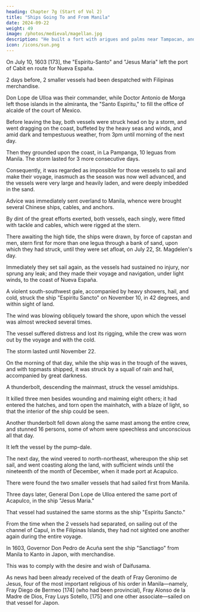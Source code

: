 ```yaml
---
heading: Chapter 7g (Start of Vol 2)
title: "Ships Going To and From Manila"
date: 2024-09-22
weight: 49
image: /photos/medieval/magellan.jpg
description: "He built a fort with arigues and palms near Tampacan, and founded a Spanish settlement which he named Murcia"
icon: /icons/sun.png
---
```



<!-- VOLUME II
CONTENTS OF VOLUME II [xvi of series]

Preface

Sucesos de las Islas Filipinas. Dr. Antonio de Morga; Mexico, 1609

ILLUSTRATIONS
View of Mallaca-Levinus Hulsius (Franckfurt am Mayn, 1612)

Weapons of the Moros; photograph of weapons in the Museo-Biblioteca de Ultramar, Madrid

"Incola ex Insulis Moluco," from Voyage ofte Schipvaert, by Jan Huygen van Linschoten; from original in Boston Public Library

View of corcoa (the vessel known as "caracoa"); photographic facsimile
of engraving in John Stevens's Collection of Voyages and Travels
(London, 1711), i.—in Argensola's "Discovery and conquest of the
Molucco and Philippine Islands," p. 61; from copy in library of
Wisconsin Historical Society
Map of the Philippine Islands, showing province of the Order of the Hermits of St. Augustine; from Lubin's Orbis Augustianus … (Paris, 1639); from copy in the Library of Congress

View of Acapulco Harbor, in Mexico; from Valentyn's Oud en Nieuw
Oost Indien (Dordrecht and Amsterdam, 1724); from copy in library of
Wisconsin State Historical Society
Autograph signature of Antonio de Morga; photographic facsimile from
MS. in Archivo general de Indias, Sevilla
PREFACE
In the present volume is concluded the notable work by Morga, Sucesos de las Islas Filipinas, which was begun in VOL. I. The reader is referred to the preface of that volume for some account of the book, and of the manner in which it is presented in this series.

Continuing his narrative, Morga describes his voyage to Mexico, whither he goes (1603) to be a member of the Audiencia there. He then relates the events of the Chinese uprising in Luzón in that year, which has been fully described in previous volumes of this series; and his picturesque although plain narrative casts new light upon that episode. Many Spaniards in Manila are so alarmed by this danger that they remove, with all their households and property, to Nueva España; but one of the ships carrying them is lost at sea, and the other is compelled, after great injury and loss, to return to Manila—a serious calamity for the colony there. The governor does his best to fortify the city, and reënforcements and supplies are provided for him from Nueva España. Bishop Benavides dies (1605). Friars from the islands go to Japan, but the emperor of that country is offended at their preaching, and advises Acuña to restrain them. In the summer of 1605 arrive supplies and men from Nueva España, and Acuña proceeds with his preparations for the expedition against the Dutch in the Moluccas. In the following spring he sets out on this enterprise, conducting it in person; Morga describes this naval campaign in detail. Ternate is captured by the Spaniards without bombardment, and with little loss to themselves. The fugitive king of the island is persuaded to surrender to the Spaniards and become a vassal of Felipe. Several other petty rulers follow his example and promise not to allow the Dutch to engage in the clove trade. Acuña builds a new fort there, and another in Tidore, leaving Juan de Esquivel as governor of the Moluccas, with a garrison and several vessels for their defense, and carrying to Manila the king of Ternate and many of his nobles, as hostages. During Acuña's absence a mutiny occurs among the Japanese near Manila, which is quelled mainly by the influence of the friars. The governor dies, apparently from poison, soon after his return to Manila. The trade of the islands is injured by the restrictions laid upon it by the home government; and the reduction of Ternate has not sufficed to restrain the Moro pirates. The natives of the Moluccas are uneasy and rebellious, especially as they have a prospect of aid from the Dutch, who are endeavoring to regain their lost possessions there. Morga cites a letter from a Spanish officer at La Palma, recounting the purpose and outcome of van Noordt's expedition to the Indian archipelago.

The historical part of Morga's account ends here; and the final chapter is devoted to a description of the islands and their people, the customs and religious beliefs of the natives, and the condition at that time of the Spanish colony and the city of Manila. He describes the principal islands of the Philippine group, beginning with Luzón; the various races of inhabitants—Moros, Negritos, and Visayans: their mode of dress, their occupations and industries, their habits of life; their weapons, their ships and boats; the trees and fruits of the islands; the animals and birds, both wild and tame; the reptiles, fishes, and other creatures; and various plants. Among these is the buyo (or betel); the habit of chewing it has become universal among the Spaniards, of all classes, and poison is often administered through its medium. Various means and methods of poisoning are described, as well as some antidotes therefor. Some account is given of the gold mines and pearl fisheries, and of other products of the country which form articles of commerce. Morga describes the two great lakes of Luzón (Bombon and Bai), Manila and its harbor and approaches, and other principal ports, with some neighboring islands; and gives some account of the Visayan people and the larger islands inhabited by them, and of the tides in the archipelago. Then follows an interesting and detailed account of the Filipino peoples, their language, customs, beliefs, etc. The language used in Luzón and other northern islands is different from that of the Visayas; but all the natives write, expressing themselves fluently and correctly, and using a simple alphabet which resembles the Arabic. Their houses, and their mode of life therein, are fully described; also their government, social organization, and administration of justice. The classes and status of slaves, and the causes of enslavement are recounted. Their customs in marriages and dowries, divorces, adoption, and inheritance are described; also in usury, trading, and punishment for crimes. The standard of social purity is described by Morga as being very low; yet infamous vices were not indigenous with them, but communicated by foreigners, especially by the Chinese. The natives of Luzón appear to be superior, both intellectually and morally, to the Visayan peoples. Their religious beliefs and practices are recounted by Morga, who naturally ascribes these to the influence of the devil. He also narrates the entrance of Mahometanism into the islands, and how it was checked by the coming of the Spaniards.

Morga next sketches the condition at that time of Spanish colonies in the islands. He describes the city of Manila in detail, with its fortifications, arsenals, government and municipal buildings, cathedral, and convents; also the seminary of Santa Potenciana, and the hospitals. There are six hundred houses, mostly built of stone, within the walls, and even more in the suburbs; "and all are the habitations and homes of Spaniards." All the people, both men and women, are clad and gorgeously adorned in silks; and nowhere is there greater abundance of food, and of other necessaries of human life, than in Manila. Morga enumerates the dignitaries, ecclesiastical and civil, who reside in the city; and mentions it as the center and metropolis of the archipelago. He then briefly describes the other Spanish settlements in the Philippines; and mentions in their turn the various orders and their work there, with the number of laborers in each. He praises their efforts for the conversion, education, and social improvement of the Indians. He defines the functions of both the civil and the ecclesiastical authorities, and the policy of the government toward the natives; and describes the application and results in the Philippines of the encomienda system imported thither from America. He deprecates the permission given to the Indians for paying their tributes in kind or in money, at their option; for it has led to their neglecting their former industries, and thus to the general damage of the country. Slavery still exists among them, but the Spaniards have been forbidden to enslave the natives. Personal services of various sorts are due from the latter, however, to their encomenderos, to the religious, and to the king, for all of which they receive a moderate wage; and all other services for the Spaniards are voluntary and paid. Close restrictions are laid upon the intercourse of the Spaniards with natives. Various information is given regarding appointments to office, residencias, elections, town government, and finances; also of the ecclesiastical organization, expenses, and administration, as well as of the incomes of the religious orders. Morga recounts the numbers, character, pay, and organization of the military and naval forces in the islands. The bulk of the citizens are merchants and traders, commerce being the chief occupation and support of the Spanish colony. Manila is a market for all the countries of Eastern Asia, from Japan to Borneo. The China trade is restricted to the inhabitants of the Philippines; Morga describes its nature and extent, and the manner in which it is conducted, as well as the character and methods of the Chinese traders. A similar account is given of the trade carried on with the Philippines by the Japanese, Borneans, and other neighboring peoples, and of the shipment to Nueva España of the goods thus procured. This last commerce is "so great and profitable, and easy to control, that the Spaniards do not apply themselves to, or engage in, any other industry," and thus not only they neglect to avail themselves of and develop the natural resources of the country, but the natives are neglecting and forgetting their former industries; and the supply of silver in the country steadily flows out of it and into the hands of infidels. Morga enumerates the officials, revenues, and expenditures of the colonial government. As its income is too small for its necessary expenses, the annual deficit is made up from the royal treasury of Nueva España. But this great expense is incurred "only for the Christianization and conversion of the natives, for the hopes of greater fruits in other kingdoms and provinces of Asia."

The large extent of the Chinese immigration to the islands is disapproved by Morga, as unsafe to the Spaniards and injurious to the natives. Some Chinese are needed for the service of the Spaniards, for all the trades are carried on by them; but the number of Chinese allowed to live in the islands should be restricted to those who are thus needed. Morga describes the character, dress, mode of life, and settlements of the Chinese near Manila; they are cared for in religious matters by the Dominican friars. The Christian Chinese live apart from the heathens, in a settlement of some five hundred people; Morga has but a poor opinion of even these converts. Some account is also given of the Japanese who have settled in Manila; Morga commends them, and states that they prove to be good Christians.

He ends his work by a detailed account of the navigation and voyage to and from the Philippines. The Mexican port of departure for this route has been removed from Navidad to Acapulco. Morga describes the westward voyage; the stop at the Ladrone Islands, and the traffic of the natives with the ships; and the route thence, and among the Philippine Islands. The return route to Mexico is much more difficult and dangerous; for the winds are varying and not always favorable, and the ship must change its course more frequently, and go far north to secure favoring winds, there encountering cold weather. These severe changes cause much suffering, and even death; and the vessel makes this voyage without once touching land until it reaches Acapulco, a period of five or six months. Morga also describes the voyage to Spain by way of Goa and the Cape of Good Hope, which also is long and dangerous.

THE EDITORS
January, 1907.

SUCESOS DE LAS ISLAS FILIPINAS
(concluded)

By Dr. Antonio de Morga. Mexico: at the shop of Geronymo Balli in the year 1609; printed by Cornelio Adriano Cesar.

TRANSLATION: This is made by Alfonso de Salvio, Norman F. Hall, and James Alexander Robertson.

EVENTS IN THE FILIPINAS ISLANDS. [172] -->


On July 10, 1603 [173], the "Espiritu-Santo" and "Jesus Maria" left the port of Cabit en route for Nueva España.

2 days before, 2 smaller vessels had been despatched with Filipinas merchandise. 

Don Lope de Ulloa was their commander, while Doctor Antonio de Morga left those islands in the almiranta, the "Santo Espiritu," to fill the office of alcalde of the court of Mexico.

Before leaving the bay, both vessels were struck head on by a storm, and went dragging on the coast, buffeted by the heavy seas and winds, and amid dark and tempestuous weather, from 3pm until morning of the next day.

 <!-- notwithstanding that they were anchored with two heavy cables in the shelter of the land, and their topmasts struck. -->

Then they grounded upon the coast, in La Pampanga, 10 leguas from Manila. The storm lasted for 3 more consecutive days.

Consequently, it was regarded as impossible for those vessels to sail and make their voyage, inasmuch as the season was now well advanced, and the vessels were very large and heavily laden, and were deeply imbedded in the sand. 

Advice was immediately sent overland to Manila, whence were brought several Chinese ships, cables, and anchors. 

By dint of the great efforts exerted, both vessels, each singly, were fitted with tackle and cables, which were rigged at the stern. 

There awaiting the high tide, the ships were drawn, by force of capstan and men, stern first for more than one legua through a bank of sand, upon which they had struck, until they were set afloat, on July 22, St. Magdelen's day.

Immediately they set sail again, as the vessels had sustained no injury, nor sprung any leak; and they made their voyage and navigation, under light winds, to the coast of Nueva España.

A violent south-southwest gale, accompanied by heavy showers, hail, and cold, struck the ship "Espiritu Sancto" on November 10, in 42 degrees, and within sight of land.

The wind was blowing obliquely toward the shore, upon which the vessel was almost wrecked several times.

The vessel suffered distress and lost its rigging, while the crew was worn out by the voyage and with the cold.

The storm lasted until November 22.

On the morning of that day, while the ship was in the trough of the waves, and with topmasts shipped, it was struck by a squall of rain and hail, accompanied by great darkness.

A thunderbolt, descending the mainmast, struck the vessel amidships.

It killed three men besides wounding and maiming eight others; it had entered the hatches, and torn open the mainhatch, with a blaze of light, so that the interior of the ship could be seen.

Another thunderbolt fell down along the same mast among the entire crew, and stunned 16 persons, some of whom were speechless and unconscious all that day. 

It left the vessel by the pump-dale.

The next day, the wind veered to north-northeast, whereupon the ship set sail, and went coasting along the land, with sufficient winds until the nineteenth of the month of December, when it made port at Acapulco. 

There were found the two smaller vessels that had sailed first from Manila.

Three days later, General Don Lope de Ulloa entered the same port of Acapulco, in the ship "Jesus Maria."

That vessel had sustained the same storms as the ship "Espiritu Sancto." 

From the time when the 2 vessels had separated, on sailing out of the channel of Capul, in the Filipinas Islands, they had not sighted one another again during the entire voyage.

In 1603, Governor Don Pedro de Acuña sent the ship "Sanctiago" from Manila to Kanto in Japon, with merchandise.

This was to comply with the desire and wish of Daifusama. 

As news had been already received of the death of Fray Geronimo de Jesus, four of the most important religious of his order in Manila—namely, Fray Diego de Bermeo [174] (who had been provincial), Fray Alonso de la Madre de Dios, Fray Luys Sotello, [175] and one other associate—sailed on that vessel for Japon.

